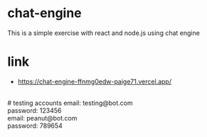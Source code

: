 # chat-engine
This is a simple exercise with react and node.js using chat engine
 <br />
 # link
 - https://chat-engine-ffnmg0edw-paige71.vercel.app/
  <br />
 # testing accounts
 email: testing@bot.com  <br />
password: 123456  <br />
email: peanut@bot.com  <br />
password: 789654

